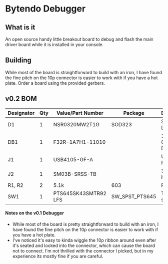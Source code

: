 # Bytendo Debugger

## What is it

An open source handy little breakout board to debug and flash the main driver board while it is installed in your console.

## Building

While most of the board is straightforward to build with an iron, I have found the fine pitch on the 10p connector is easier to work with if you have a hot plate. Order a board using the provided gerbers.

## v0.2 BOM

| Designator | Qty | Value/Part Number    | Package        | Description           | Source                                                                                                                           |
|------------|-----|----------------------|----------------|-----------------------|----------------------------------------------------------------------------------------------------------------------------------|
| D1         | 1   | NSR0320MW2T1G        | SOD323         | Shottkey Diode        | https://www.digikey.ch/en/products/detail/onsemi/NSR0320MW2T1G/1218949                                                           |
| DB1        | 1   | F32R-1A7H1-11010     |                | 10POS 0.5MM Debug FFC | https://www.digikey.ch/en/products/detail/amphenol-cs-fci/F32R-1A7H1-11010/11564543?s=N4IgTCBcDaIGYGYwCcC0BGAhgdgBbo3QAZiQBdAXyA |
| J1         | 1   | USB4105-GF-A         |                | USB-C Receptacle      | https://www.digikey.ch/en/products/detail/gct/USB4105-GF-A/11198441                                                              |
| J2         | 1   | SM03B-SRSS-TB        |                | 3-pin Header          | https://www.digikey.ch/en/products/detail/jst-sales-america-inc/SM03B-SRSS-TB/926709                                             |
| R1, R2     | 2   | 5.1k                 | 603            | Resistor              | https://www.digikey.ch/en/products/detail/yageo/RC0603FR-075K1L/727268                                                           |
| SW1        | 1   | PTS645SK43SMTR92 LFS | SW_SPST_PTS645 | Tactile switch        | https://www.digikey.it/it/products/detail/c-k/PTS645SK43SMTR92-LFS/1162181                                                       |

#### Notes on the v0.1 Debugger

* While most of the board is pretty straightforward to build with an iron, I have found the fine pitch on the 10p connector is easier to work with if you have a hot plate.
* I've noticed it's easy to kinda wiggle the 10p ribbon around even after it's seated and locked into the connector, which can cause the board not to connect. I'm not thrilled with the connector I picked, but in my experience its mostly fine if you are careful.
